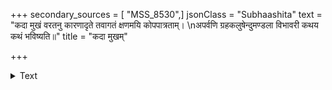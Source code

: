 +++
secondary_sources = [ "MSS_8530",]
jsonClass = "Subhaashita"
text = "कदा मुखं वरतनु कारणादृते तवागतं क्षणमयि कोपपात्रताम्।  \nअपर्वणि ग्रहकलुषेन्दुमण्डला विभावरी कथय कथं भविष्यति॥"
title = "कदा मुखम्"

+++

<details><summary>Text</summary>

कदा मुखं वरतनु कारणादृते तवागतं क्षणमयि कोपपात्रताम्।  
अपर्वणि ग्रहकलुषेन्दुमण्डला विभावरी कथय कथं भविष्यति॥
</details>
